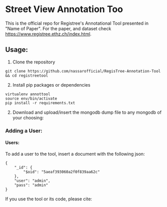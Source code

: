 # Street View Annotation Too
This is the official repo for Registree's Annotational Tool presented in "Name of Paper".
For the paper, and dataset check https://www.registree.ethz.ch/index.html. 

## Usage:
   1. Clone the repository 
   ```
   git clone https://github.com/nassarofficial/RegisTree-Annotation-Tool && cd registreetool
   ```
   2. Install pip packages or dependencies   
   ```
   virtualenv annottool
   source env/bin/activate
   pip install -r requirements.txt
   ```
   2. Download and upload/insert the mongodb dump file to any mongodb of your choosing:
   
### Adding a User:
#### Users:
To add a user to the tool, insert a document with the following json:
```
{
    "_id": {
        "$oid": "5aeaf393060a2f0f839aa62c"
    },
    "user": "admin",
    "pass": "admin"
}
 ```
If you use the tool or its code, please cite:
